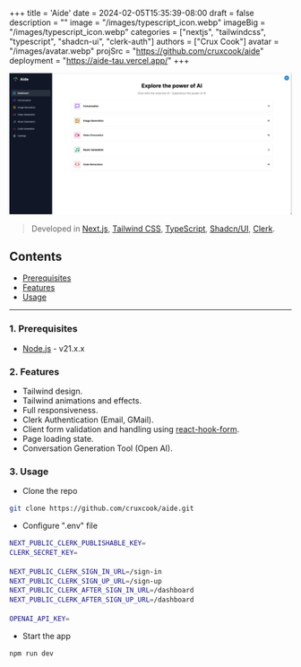 +++
title = 'Aide'
date = 2024-02-05T15:35:39-08:00
draft = false
description = ""
image = "/images/typescript_icon.webp"
imageBig = "/images/typescript_icon.webp"
categories = ["nextjs", "tailwindcss", "typescript", "shadcn-ui", "clerk-auth"]
authors = ["Crux Cook"]
avatar = "/images/avatar.webp"
projSrc = "https://github.com/cruxcook/aide"
deployment = "https://aide-tau.vercel.app/"
+++

![screenshot](images/aide_screenshot.webp)

> Developed in [Next.js](https://nextjs.org/), [Tailwind CSS](https://tailwindcss.com/), [TypeScript](https://www.typescriptlang.org/), [Shadcn/UI](https://ui.shadcn.com/), [Clerk](https://clerk.com/).

## Contents

-   [Prerequisites](#1-prerequisites)
-   [Features](#2-features)
-   [Usage](#3-usage)

---

### 1. Prerequisites

-   [Node.js](https://nodejs.org/en) - v21.x.x

### 2. Features

- Tailwind design.
- Tailwind animations and effects.
- Full responsiveness.
- Clerk Authentication (Email, GMail).
- Client form validation and handling using [react-hook-form](https://react-hook-form.com/).
- Page loading state.
- Conversation Generation Tool (Open AI).

### 3. Usage

- Clone the repo

```bash
git clone https://github.com/cruxcook/aide.git
```

- Configure ".env" file

```bash
NEXT_PUBLIC_CLERK_PUBLISHABLE_KEY=
CLERK_SECRET_KEY=

NEXT_PUBLIC_CLERK_SIGN_IN_URL=/sign-in
NEXT_PUBLIC_CLERK_SIGN_UP_URL=/sign-up
NEXT_PUBLIC_CLERK_AFTER_SIGN_IN_URL=/dashboard
NEXT_PUBLIC_CLERK_AFTER_SIGN_UP_URL=/dashboard

OPENAI_API_KEY=
```

- Start the app

```bash
npm run dev
```